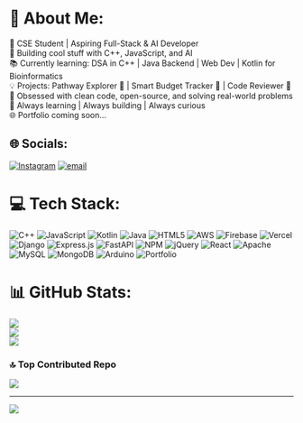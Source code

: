 # 💫 About Me:
🚀 CSE Student | Aspiring Full-Stack & AI Developer<br>🔧 Building cool stuff with C++, JavaScript, and AI<br>📚 Currently learning: DSA in C++ | Java Backend | Web Dev | Kotlin for Bioinformatics<br>💡 Projects: Pathway Explorer 🔬 | Smart Budget Tracker 💸 | Code Reviewer 🤖<br>🎯 Obsessed with clean code, open-source, and solving real-world problems<br>🧠 Always learning | Always building | Always curious<br>🌐 Portfolio coming soon...<br>


## 🌐 Socials:
[![Instagram](https://img.shields.io/badge/Instagram-%23E4405F.svg?logo=Instagram&logoColor=white)](https://instagram.com/kd7_ayush) [![email](https://img.shields.io/badge/Email-D14836?logo=gmail&logoColor=white)](mailto:kd45aayush@gmail.com) 

# 💻 Tech Stack:
![C++](https://img.shields.io/badge/c++-%2300599C.svg?style=plastic&logo=c%2B%2B&logoColor=white) ![JavaScript](https://img.shields.io/badge/javascript-%23323330.svg?style=plastic&logo=javascript&logoColor=%23F7DF1E) ![Kotlin](https://img.shields.io/badge/kotlin-%237F52FF.svg?style=plastic&logo=kotlin&logoColor=white) ![Java](https://img.shields.io/badge/java-%23ED8B00.svg?style=plastic&logo=openjdk&logoColor=white) ![HTML5](https://img.shields.io/badge/html5-%23E34F26.svg?style=plastic&logo=html5&logoColor=white) ![AWS](https://img.shields.io/badge/AWS-%23FF9900.svg?style=plastic&logo=amazon-aws&logoColor=white) ![Firebase](https://img.shields.io/badge/firebase-%23039BE5.svg?style=plastic&logo=firebase) ![Vercel](https://img.shields.io/badge/vercel-%23000000.svg?style=plastic&logo=vercel&logoColor=white) ![Django](https://img.shields.io/badge/django-%23092E20.svg?style=plastic&logo=django&logoColor=white) ![Express.js](https://img.shields.io/badge/express.js-%23404d59.svg?style=plastic&logo=express&logoColor=%2361DAFB) ![FastAPI](https://img.shields.io/badge/FastAPI-005571?style=plastic&logo=fastapi) ![NPM](https://img.shields.io/badge/NPM-%23CB3837.svg?style=plastic&logo=npm&logoColor=white) ![jQuery](https://img.shields.io/badge/jquery-%230769AD.svg?style=plastic&logo=jquery&logoColor=white) ![React](https://img.shields.io/badge/react-%2320232a.svg?style=plastic&logo=react&logoColor=%2361DAFB) ![Apache](https://img.shields.io/badge/apache-%23D42029.svg?style=plastic&logo=apache&logoColor=white) ![MySQL](https://img.shields.io/badge/mysql-4479A1.svg?style=plastic&logo=mysql&logoColor=white) ![MongoDB](https://img.shields.io/badge/MongoDB-%234ea94b.svg?style=plastic&logo=mongodb&logoColor=white) ![Arduino](https://img.shields.io/badge/-Arduino-00979D?style=plastic&logo=Arduino&logoColor=white) ![Portfolio](https://img.shields.io/badge/Portfolio-%23000000.svg?style=plastic&logo=firefox&logoColor=#FF7139)
# 📊 GitHub Stats:
![](https://github-readme-stats.vercel.app/api?username=kdaayush&theme=dark&hide_border=false&include_all_commits=false&count_private=false)<br/>
![](https://nirzak-streak-stats.vercel.app/?user=kdaayush&theme=dark&hide_border=false)<br/>
![](https://github-readme-stats.vercel.app/api/top-langs/?username=kdaayush&theme=dark&hide_border=false&include_all_commits=false&count_private=false&layout=compact)

### 🔝 Top Contributed Repo
![](https://github-contributor-stats.vercel.app/api?username=kdaayush&limit=5&theme=radical&combine_all_yearly_contributions=true)

---
[![](https://visitcount.itsvg.in/api?id=kdaayush&icon=0&color=0)](https://visitcount.itsvg.in)

<!-- Proudly created with GPRM ( https://gprm.itsvg.in ) -->
